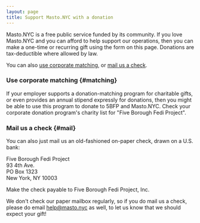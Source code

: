 ```yaml
---
layout: page
title: Support Masto.NYC with a donation
---
```


Masto.NYC is a free public service funded by its community. If you love Masto.NYC and you can afford to help support our operations, then you can make a one-time or recurring gift using the form on this page. Donations are tax-deductible where allowed by law.

You can also [use corporate matching](#matching), or [mail us a check](#mail).

<!-- Begin Give Lively Fundraising Widget -->
<script>gl=document.createElement('script');gl.src='https://secure.givelively.org/widgets/branded_donation/99-2048115.js';document.getElementsByTagName('head')[0].appendChild(gl);</script><div data-widget-src='https://secure.givelively.org/donate/99-2048115?ref=sd_widget' id="give-lively-widget" class="gl-branded-donation-widget"></div>
<!-- End Give Lively Fundraising Widget -->

### Use corporate matching {#matching}

If your employer supports a donation-matching program for charitable gifts, or even provides an annual stipend expressly for donations, then you might be able to use this program to donate to 5BFP and Masto.NYC. Check your corporate donation program's charity list for "Five Borough Fedi Project".

### Mail us a check {#mail}

You can also just mail us an old-fashioned on-paper check, drawn on a U.S. bank:

Five Borough Fedi Project<br/>
93 4th Ave.<br/>
PO Box 1323<br/>
New York, NY 10003

Make the check payable to Five Borough Fedi Project, Inc.

We don't check our paper mailbox regularly, so if you do mail us a check, please do email <help@masto.nyc> as well, to let us know that we should expect your gift!
